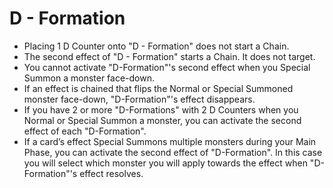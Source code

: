 # D - Formation

*   Placing 1 D Counter onto "D - Formation" does not start a Chain.
*   The second effect of "D - Formation" starts a Chain. It does not target.
*   You cannot activate "D-Formation"'s second effect when you Special Summon a monster face-down.
*   If an effect is chained that flips the Normal or Special Summoned monster face-down, "D-Formation"'s effect disappears.
*   If you have 2 or more "D-Formations" with 2 D Counters when you Normal or Special Summon a monster, you can activate the second effect of each "D-Formation".
*   If a card’s effect Special Summons multiple monsters during your Main Phase, you can activate the second effect of "D-Formation". In this case you will select which monster you will apply towards the effect when "D-Formation"'s effect resolves.
